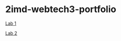 # 2imd-webtech3-portfolio

[Lab 1](https://github.com/Britt-bit/2imd-webtech3-portfolio/tree/master/lab1-git)

[Lab 2](https://github.com/Britt-bit/2imd-webtech3-portfolio/tree/master/lab2-grid)